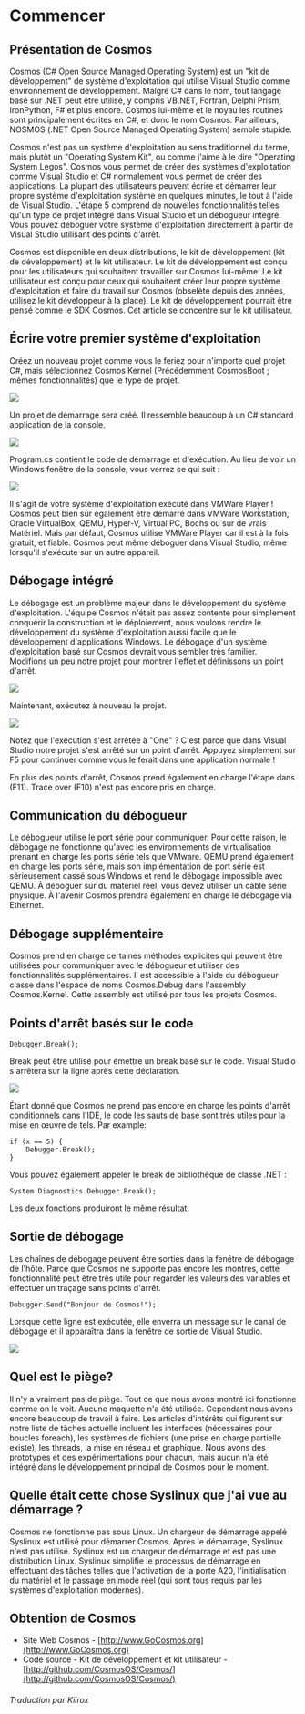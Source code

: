 # Commencer

## Présentation de Cosmos

Cosmos (C# Open Source Managed Operating System) est un 
"kit de développement" de système d'exploitation qui utilise Visual Studio comme environnement de développement.
Malgré C# dans le nom, tout langage basé sur .NET peut être utilisé, y compris VB.NET,
Fortran, Delphi Prism, IronPython, F# et plus encore. Cosmos lui-même et le noyau
les routines sont principalement écrites en C#, et donc le nom Cosmos. Par ailleurs,
NOSMOS (.NET Open Source Managed Operating System) semble stupide.

Cosmos n'est pas un système d'exploitation au sens traditionnel du terme, mais plutôt
un "Operating System Kit", ou comme j'aime à le dire "Operating System Legos".
Cosmos vous permet de créer des systèmes d'exploitation comme Visual Studio et C# normalement
vous permet de créer des applications. La plupart des utilisateurs peuvent écrire et démarrer leur propre système d'exploitation
système en quelques minutes, le tout à l'aide de Visual Studio. L'étape 5 comprend
de nouvelles fonctionnalités telles qu'un type de projet intégré dans Visual Studio et un
débogueur intégré. Vous pouvez déboguer votre système d'exploitation directement à partir de Visual
Studio utilisant des points d'arrêt.

Cosmos est disponible en deux distributions, le kit de développement (kit de développement) et le
kit utilisateur. Le kit de développement est conçu pour les utilisateurs qui souhaitent travailler sur Cosmos lui-même.
Le kit utilisateur est conçu pour ceux qui souhaitent créer leur propre
système d'exploitation et faire du travail sur Cosmos (obselète depuis des années, utilisez le kit développeur à la place). Le kit de développement pourrait être pensé
comme le SDK Cosmos. Cet article se concentre sur le kit utilisateur.

## Écrire votre premier système d'exploitation

Créez un nouveau projet comme vous le feriez pour n'importe quel projet C#, mais sélectionnez Cosmos Kernel
(Précédemment CosmosBoot ; mêmes fonctionnalités) que le type de projet.

![](images/SNAG-0000.png)

Un projet de démarrage sera créé. Il ressemble beaucoup à un C# standard
application de la console.

![](images/SNAG-0001.png)

Program.cs contient le code de démarrage et d'exécution. Au lieu de voir un Windows
fenêtre de la console, vous verrez ce qui suit :

![](images/SNAG-0003.png)

Il s'agit de votre système d'exploitation exécuté dans VMWare Player ! Cosmos peut bien sûr
également être démarré dans VMWare Workstation, Oracle VirtualBox, QEMU, Hyper-V, Virtual PC, Bochs ou sur de vrais
Matériel. Mais par défaut, Cosmos utilise VMWare Player car il est à la fois gratuit,
et fiable. Cosmos peut même déboguer dans Visual Studio, même lorsqu'il s'exécute sur
un autre appareil.

## Débogage intégré

Le débogage est un problème majeur dans le développement du système d'exploitation. L'équipe Cosmos
n'était pas assez contente pour simplement conquérir la construction et le déploiement, nous voulons
rendre le développement du système d'exploitation aussi facile que le développement d'applications Windows.
Le débogage d'un système d'exploitation basé sur Cosmos devrait vous sembler très familier.
Modifions un peu notre projet pour montrer l'effet et définissons un point d'arrêt.

![](images/SNAG-0005.png)

Maintenant, exécutez à nouveau le projet.

![](images/SNAG-0007.png)

Notez que l'exécution s'est arrêtée à "One" ? C'est parce que dans Visual Studio notre
projet s'est arrêté sur un point d'arrêt. Appuyez simplement sur F5 pour continuer comme vous
le ferait dans une application normale !

En plus des points d'arrêt, Cosmos prend également en charge l'étape dans (F11). Trace
over (F10) n'est pas encore pris en charge.

## Communication du débogueur

Le débogueur utilise le port série pour communiquer. Pour cette raison, le débogage
ne fonctionne qu'avec les environnements de virtualisation prenant en charge les ports série tels que
VMware. QEMU prend également en charge les ports série, mais son implémentation de port série
est sérieusement cassé sous Windows et rend le débogage impossible avec QEMU. À
déboguer sur du matériel réel, vous devez utiliser un câble série physique. À l'avenir
Cosmos prendra également en charge le débogage via Ethernet.

## Débogage supplémentaire

Cosmos prend en charge certaines méthodes explicites qui peuvent être utilisées pour communiquer avec le
débogueur et utiliser des fonctionnalités supplémentaires. Il est accessible à l'aide du débogueur
classe dans l'espace de noms Cosmos.Debug dans l'assembly Cosmos.Kernel. Cette
assembly est utilisé par tous les projets Cosmos.

## Points d'arrêt basés sur le code

    
    Debugger.Break();

Break peut être utilisé pour émettre un break basé sur le code. Visual Studio s'arrêtera sur la
ligne après cette déclaration.

![](images/SNAG-0006.png)

Étant donné que Cosmos ne prend pas encore en charge les points d'arrêt conditionnels dans l'IDE, le code
les sauts de base sont très utiles pour la mise en œuvre de tels. Par example:

    
    if (x == 5) {
        Debugger.Break();
    }

Vous pouvez également appeler le break de bibliothèque de classe .NET :

    System.Diagnostics.Debugger.Break();

Les deux fonctions produiront le même résultat.

## Sortie de débogage

Les chaînes de débogage peuvent être sorties dans la fenêtre de débogage de l'hôte. Parce que Cosmos
ne supporte pas encore les montres, cette fonctionnalité peut être très utile pour
regarder les valeurs des variables et effectuer un traçage sans points d'arrêt.

    
    Debugger.Send("Bonjour de Cosmos!");

Lorsque cette ligne est exécutée, elle enverra un message sur le canal de débogage
et il apparaîtra dans la fenêtre de sortie de Visual Studio.

![](images/SNAG-0008.png)

##  Quel est le piège?

Il n'y a vraiment pas de piège. Tout ce que nous avons montré ici fonctionne comme on le voit.
Aucune maquette n'a été utilisée. Cependant nous avons encore beaucoup de travail à faire. Les articles d'intérêts qui figurent sur notre liste de tâches actuelle incluent les interfaces (nécessaires pour
boucles foreach), les systèmes de fichiers (une prise en charge partielle existe), les threads, la mise en réseau et
graphique. Nous avons des prototypes et des expérimentations pour chacun, mais aucun n'a été
intégré dans le développement principal de Cosmos pour le moment.

## Quelle était cette chose Syslinux que j'ai vue au démarrage ?

Cosmos ne fonctionne pas sous Linux. Un chargeur de démarrage appelé Syslinux est utilisé pour démarrer
Cosmos. Après le démarrage, Syslinux n'est pas utilisé. Syslinux est un chargeur de démarrage et est
pas une distribution Linux. Syslinux simplifie le processus de démarrage en effectuant des tâches telles que l'activation de la porte A20, l'initialisation du matériel et le passage en mode réel (qui sont tous requis par les systèmes d'exploitation modernes).

## Obtention de Cosmos

   * Site Web Cosmos - [http://www.GoCosmos.org](http://www.GoCosmos.org)
   * Code source - Kit de développement et kit utilisateur - [http://github.com/CosmosOS/Cosmos/](http://github.com/CosmosOS/Cosmos/)

###### Traduction par Kiirox